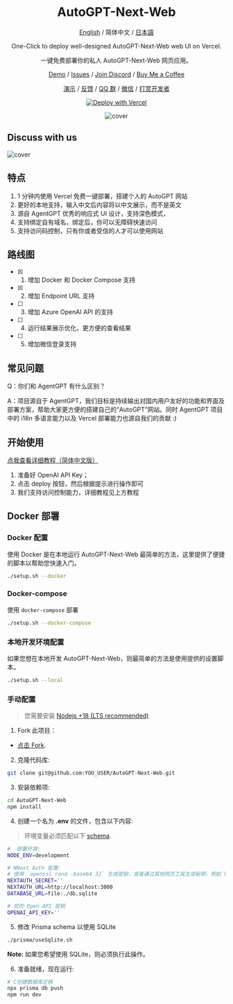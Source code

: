 <div align="center">

<h1 align="center">AutoGPT-Next-Web</h1>

[English](https://github.com/Dogtiti/AutoGPT-Next-Web/blob/main/README.md) / 简体中文 / [日本語](https://github.com/Dogtiti/AutoGPT-Next-Web/blob/main/docs/README_JA.md)

One-Click to deploy well-designed AutoGPT-Next-Web web UI on Vercel.

一键免费部署你的私人 AutoGPT-Next-Web 网页应用。

[Demo](https://auto-agentgpt.com) / [Issues](https://github.com/Dogtiti/AutoGPT-Next-Web/issues) / [Join Discord](https://discord.gg/Xnsbhg6Uvd) / [Buy Me a Coffee](https://www.buymeacoffee.com/elricliu)

[演示](https://auto-agentgpt.com/) / [反馈](https://github.com/Dogtiti/AutoGPT-Next-Web/issues) / [QQ 群](https://user-images.githubusercontent.com/38354472/232797111-d34a81b0-2739-4251-82b6-6093dc0eb0b6.png) / [微信](https://user-images.githubusercontent.com/38354472/232797309-9348f3a6-1dd7-422a-ad01-935247b1970e.png) / [打赏开发者](https://user-images.githubusercontent.com/38354472/232796654-c749602b-c1d4-402b-8c31-e7c013b7a42d.png)

[![Deploy with Vercel](https://vercel.com/button)](https://vercel.com/new/clone?repository-url=https%3A%2F%2Fgithub.com%2FDogtiti%2FAutoGPT-Next-Web&env=OPENAI_API_KEY&project-name=autogpt-next-web&repository-name=AutoGPT-Next-Web)

![cover](../public/cover-zh.png)

</div>

## Discuss with us

![cover](https://user-images.githubusercontent.com/20209191/234480921-0a8f754e-1110-47bf-9c40-25e3daed2c05.png)

## 特点

1. 1 分钟内使用 Vercel 免费一键部署，搭建个人的 AutoGPT 网站
2. 更好的本地支持，输入中文后内容将以中文展示，而不是英文
3. 源自 AgentGPT 优秀的响应式 UI 设计，支持深色模式，
4. 支持绑定自有域名，绑定后，你可以无障碍快速访问
5. 支持访问码控制，只有你或者受信的人才可以使用网站

## 路线图

- [x] 1. 增加 Docker 和 Docker Compose 支持
- [x] 2. 增加 Endpoint URL 支持
- [ ] 3. 增加 Azure OpenAI API 的支持
- [ ] 4. 运行结果展示优化，更方便的查看结果
- [ ] 5. 增加微信登录支持

## 常见问题

Q：你们和 AgentGPT 有什么区别？

A：项目源自于 AgentGPT，我们目标是持续输出对国内用户友好的功能和界面及部署方案，帮助大家更方便的搭建自己的“AutoGPT”网站。同时 AgentGPT 项目中的 i18n 多语言能力以及 Vercel 部署能力也源自我们的贡献 :)

## 开始使用

[点我查看详细教程（简体中文版）](https://egqz2y6eul.feishu.cn/docx/DhIfdwJIyoCKcnxQye2cqoUgnof)

1. 准备好 OpenAI API Key；
2. 点击 deploy 按钮，然后根据提示进行操作即可
3. 我们支持访问控制能力，详细教程见上方教程

## Docker 部署

### Docker 配置

使用 Docker 是在本地运行 AutoGPT-Next-Web 最简单的方法，这里提供了便捷的脚本以帮助您快速入门。

```bash
./setup.sh --docker
```
### Docker-compose

使用 `docker-compose` 部署
```bash
./setup.sh --docker-compose
```

### 本地开发环境配置

如果您想在本地开发 AutoGPT-Next-Web，则最简单的方法是使用提供的设置脚本。

```bash
./setup.sh --local
```

### 手动配置

> 您需要安装 [Nodejs +18 (LTS recommended)](https://nodejs.org/en/)

1. Fork 此项目：

- [点击 Fork](https://github.com/Dogtiti/AutoGPT-Next-Web/fork).

2. 克隆代码库:

```bash
git clone git@github.com:YOU_USER/AutoGPT-Next-Web.git
```

3. 安装依赖项:

```bash
cd AutoGPT-Next-Web
npm install
```

4. 创建一个名为 **.env** 的文件，包含以下内容:

> 环境变量必须匹配以下 [schema](https://github.com/Dogtiti/AutoGPT-Next-Web/blob/main/src/env/schema.mjs).

```bash
#  部署环境:
NODE_ENV=development

# NNext Auth 配置:
# 使用 `openssl rand -base64 32` 生成密钥，或者通过其他网页工具生成秘钥，例如 https://generate-secret.vercel.app/
NEXTAUTH_SECRET=''
NEXTAUTH_URL=http://localhost:3000
DATABASE_URL=file:./db.sqlite

# 您的 Open API 密钥
OPENAI_API_KEY=''
```

5. 修改 Prisma schema 以使用 SQLite

```bash
./prisma/useSqlite.sh
```

**Note:** 如果您希望使用 SQLite，则必须执行此操作。

6. 准备就绪，现在运行:

```bash
# C创建数据库迁移
npx prisma db push
npm run dev
```
